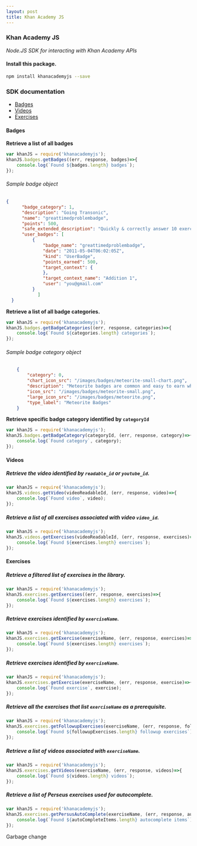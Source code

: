 ```yaml
---
layout: post
title: Khan Academy JS
---
```

### Khan Academy JS
*Node.JS SDK for interacting with Khan Academy APIs*

#### Install this package.

``` bash
npm install khanacademyjs --save
```

### SDK documentation
* [Badges](#badges)
* [Videos](#videos)
* [Exercises](#exercises)

<a name="badges"></a>
#### Badges

**Retrieve a list of all badges**

``` javascript
var khanJS = require('khanacademyjs');
khanJS.badges.getBadges((err, response, badges)=>{
	console.log(`Found ${badges.length} badges`);
});
```

###### Sample badge object
``` json
{
      "badge_category": 1,
      "description": "Going Transonic",
      "name": "greattimedproblembadge",
      "points": 500,
      "safe_extended_description": "Quickly & correctly answer 10 exercise problems in a row (time limit depends on exercise difficulty)",
      "user_badges": [
          {
              "badge_name": "greattimedproblembadge",
              "date": "2011-05-04T06:02:05Z",
              "kind": "UserBadge",
              "points_earned": 500,
              "target_context": {
              },
              "target_context_name": "Addition 1",
              "user": "you@gmail.com"
          }
			]		
  }
```

**Retrieve a list of all badge categories.**

``` javascript
var khanJS = require('khanacademyjs');
khanJS.badges.getBadgeCategories((err, response, categories)=>{
	console.log(`Found ${categories.length} categories`);
});
```

###### Sample badge category object
``` json
	{
	    "category": 0,
	    "chart_icon_src": "/images/badges/meteorite-small-chart.png",
	    "description": "Meteorite badges are common and easy to earn when just getting started.",
	    "icon_src": "/images/badges/meteorite-small.png",
	    "large_icon_src": "/images/badges/meteorite.png",
	    "type_label": "Meteorite Badges"
	}
```

**Retrieve specific badge category identified by `categoryId`**

``` javascript
var khanJS = require('khanacademyjs');
khanJS.badges.getBadgeCategory(categoryId, (err, response, category)=>{
	console.log(`Found category`, category);
});
```


<a name="videos"></a>
#### Videos

##### Retrieve the video identified by `readable_id` or `youtube_id`.

``` javascript
var khanJS = require('khanacademyjs');
khanJS.videos.getVideo(videoReadableId, (err, response, video)=>{
	console.log(`Found video`, video);
});
```

##### Retrieve a list of all exercises associated with video `video_id`.

``` javascript
var khanJS = require('khanacademyjs');
khanJS.videos.getExercises(videoReadableId, (err, response, exercises)=>{
	console.log(`Found ${exercises.length} exercises`);
});
```

<a name="exercises"></a>
#### Exercises

##### Retrieve a filtered list of exercises in the library.

``` javascript
var khanJS = require('khanacademyjs');
khanJS.exercises.getExercises((err, response, exercises)=>{
	console.log(`Found ${exercises.length} exercises`);
});
```

##### Retrieve exercises identified by `exerciseName`.

``` javascript
var khanJS = require('khanacademyjs');
khanJS.exercises.getExercise(exerciseName, (err, response, exercises)=>{
	console.log(`Found ${exercises.length} exercises`);
});
```

##### Retrieve exercises identified by `exerciseName`.

``` javascript
var khanJS = require('khanacademyjs');
khanJS.exercises.getExercise(exerciseName, (err, response, exercise)=>{
	console.log(`Found exercise`, exercise);
});
```

##### Retrieve all the exercises that list `exerciseName` as a prerequisite.

``` javascript
var khanJS = require('khanacademyjs');
khanJS.exercises.getFollowupExercises(exerciseName, (err, response, followupExercises)=>{
	console.log(`Found ${followupExercises.length} followup exercises`);
});
```

##### Retrieve a list of videos associated with `exerciseName`.

``` javascript
var khanJS = require('khanacademyjs');
khanJS.exercises.getVideos(exerciseName, (err, response, videos)=>{
	console.log(`Found ${videos.length} videos`);
});
```

##### Retrieve a list of Perseus exercises used for autocomplete.

``` javascript
var khanJS = require('khanacademyjs');
khanJS.exercises.getPersusAutoComplete(exerciseName, (err, response, autoCompleteItems)=>{
	console.log(`Found ${autoCompleteItems.length} autocomplete items`);
});
```

Garbage change
